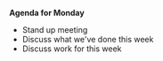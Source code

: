 **Agenda for Monday**
- Stand up meeting
- Discuss what we've done this week
- Discuss work for this week